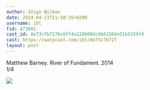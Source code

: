 ```yaml
---
author: Iñigo Bilbao
date: 2024-04-21T21:58:35+0200
username: ibl
fid: 473001
cast_id: 0x73c7b7276c0ff4a1286004c6b61566e51b5159fd
cast: https://warpcast.com/ibl/0x73c7b727
layout: post
---
```

Matthew Barney. River of Fundament. 2014  
1/4  

![](https://imagedelivery.net/BXluQx4ige9GuW0Ia56BHw/0c58de6f-0661-4ff5-1331-5ade03740000/original)